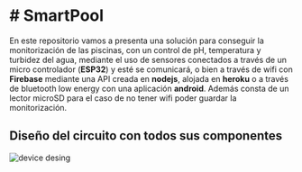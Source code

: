 # # SmartPool

En este repositorio vamos a presenta una solución para conseguir la monitorización de las piscinas, 
con un control de pH, temperatura y turbidez del agua, mediante el uso de sensores conectados a 
través de un micro controlador (**ESP32**) y esté se comunicará, o bien a través de wifi con **Firebase**
 mediante una API creada en **nodejs**, alojada en **heroku** o a través de bluetooth low energy con una aplicación **android**.
Además consta de un lector microSD para el caso de no tener wifi poder guardar la monitorización.
## Diseño del circuito con todos sus componentes

![device desing](https://github.com/cr13/smartpool/blob/master/smartpool/Dise%C3%B1o%20del%20circuito.png)